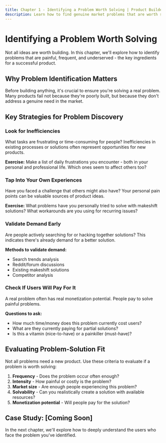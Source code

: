 ```yaml
---
title: Chapter 1 - Identifying a Problem Worth Solving | Product Builders
description: Learn how to find genuine market problems that are worth solving with your product.
---
```


# Identifying a Problem Worth Solving

Not all ideas are worth building. In this chapter, we'll explore how to identify problems that are painful, frequent, and underserved - the key ingredients for a successful product.

## Why Problem Identification Matters

Before building anything, it's crucial to ensure you're solving a real problem. Many products fail not because they're poorly built, but because they don't address a genuine need in the market.

## Key Strategies for Problem Discovery

### Look for Inefficiencies

What tasks are frustrating or time-consuming for people? Inefficiencies in existing processes or solutions often represent opportunities for new products.

**Exercise:** Make a list of daily frustrations you encounter - both in your personal and professional life. Which ones seem to affect others too?

### Tap Into Your Own Experiences

Have you faced a challenge that others might also have? Your personal pain points can be valuable sources of product ideas.

**Exercise:** What problems have you personally tried to solve with makeshift solutions? What workarounds are you using for recurring issues?

### Validate Demand Early

Are people actively searching for or hacking together solutions? This indicates there's already demand for a better solution.

**Methods to validate demand:**
- Search trends analysis
- Reddit/forum discussions
- Existing makeshift solutions
- Competitor analysis

### Check If Users Will Pay For It

A real problem often has real monetization potential. People pay to solve painful problems.

**Questions to ask:**
- How much time/money does this problem currently cost users?
- What are they currently paying for partial solutions?
- Is this a vitamin (nice-to-have) or a painkiller (must-have)?

## Evaluating Problem-Solution Fit

Not all problems need a new product. Use these criteria to evaluate if a problem is worth solving:

1. **Frequency** - Does the problem occur often enough?
2. **Intensity** - How painful or costly is the problem?
3. **Market size** - Are enough people experiencing this problem?
4. **Solvability** - Can you realistically create a solution with available resources?
5. **Monetization potential** - Will people pay for the solution?

## Case Study: [Coming Soon]

In the next chapter, we'll explore how to deeply understand the users who face the problem you've identified. 